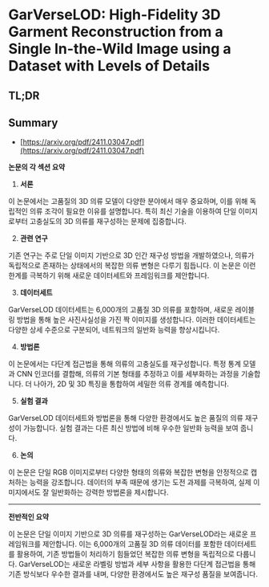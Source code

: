 # GarVerseLOD: High-Fidelity 3D Garment Reconstruction from a Single In-the-Wild Image using a Dataset with Levels of Details
## TL;DR
## Summary
- [https://arxiv.org/pdf/2411.03047.pdf](https://arxiv.org/pdf/2411.03047.pdf)

**논문의 각 섹션 요약**

1. **서론**

이 논문에서는 고품질의 3D 의류 모델이 다양한 분야에서 매우 중요하며, 이를 위해 독립적인 의류 조각이 필요한 이유를 설명합니다. 특히 최신 기술을 이용하여 단일 이미지로부터 고충실도의 3D 의류를 재구성하는 문제에 집중합니다.

2. **관련 연구**

기존 연구는 주로 단일 이미지 기반으로 3D 인간 재구성 방법을 개발하였으나, 의류가 독립적으로 존재하는 상태에서의 복잡한 의류 변형은 다루기 힘듭니다. 이 논문은 이런 한계를 극복하기 위해 새로운 데이터세트와 프레임워크를 제안합니다.

3. **데이터세트**

GarVerseLOD 데이터세트는 6,000개의 고품질 3D 의류를 포함하며, 새로운 레이블링 방법을 통해 높은 사진사실성을 가진 짝 이미지를 생성합니다. 이러한 데이터세트는 다양한 상세 수준으로 구분되어, 네트워크의 일반화 능력을 향상시킵니다.

4. **방법론**

이 논문에서는 다단계 접근법을 통해 의류의 고충실도를 재구성합니다. 특정 통계 모델과 CNN 인코더를 결합해, 의류의 기본 형태를 추정하고 이를 세부화하는 과정을 기술합니다. 더 나아가, 2D 및 3D 특징을 통합하여 세밀한 의류 경계를 예측합니다.

5. **실험 결과**

GarVerseLOD 데이터세트와 방법론을 통해 다양한 환경에서도 높은 품질의 의류 재구성이 가능합니다. 실험 결과는 다른 최신 방법에 비해 우수한 일반화 능력을 보여 줍니다.

6. **논의**

이 논문은 단일 RGB 이미지로부터 다양한 형태의 의류와 복잡한 변형을 안정적으로 캡처하는 능력을 강조합니다. 데이터의 부족 때문에 생기는 도전 과제를 극복하여, 실제 이미지에서도 잘 일반화하는 강력한 방법론을 제시합니다.

---

**전반적인 요약**

이 논문은 단일 이미지 기반으로 3D 의류를 재구성하는 GarVerseLOD라는 새로운 프레임워크를 제안합니다. 이는 6,000개의 고품질 3D 의류 데이터를 포함한 데이터세트를 활용하여, 기존 방법들이 처리하기 힘들었던 복잡한 의류 변형을 독립적으로 다룹니다. GarVerseLOD는 새로운 라벨링 방법과 세부 사항을 활용한 다단계 접근법을 통해 기존 방식보다 우수한 결과를 내며, 다양한 환경에서도 높은 재구성 품질을 보여줍니다.